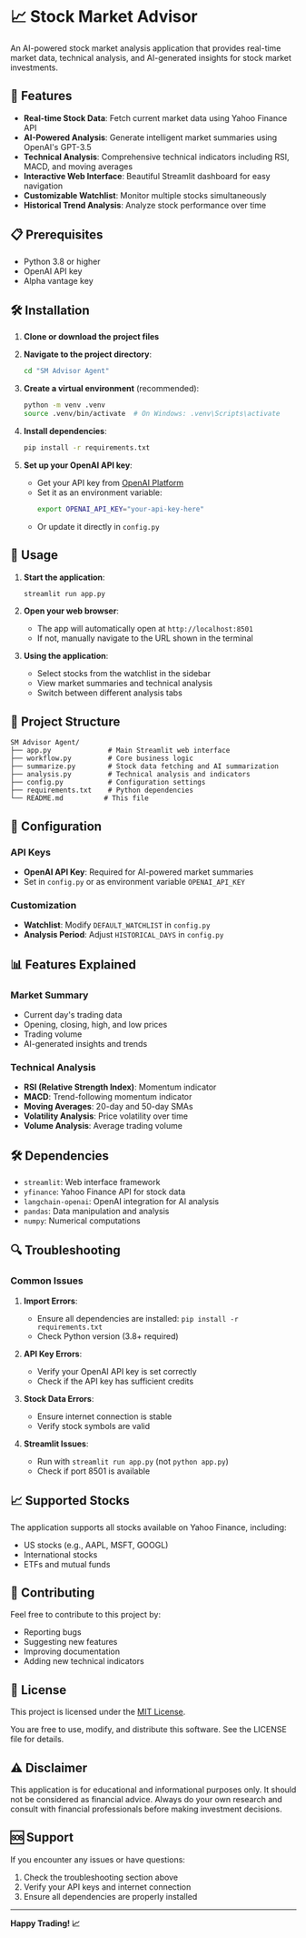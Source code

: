 # 📈 Stock Market Advisor

An AI-powered stock market analysis application that provides real-time market data, technical analysis, and AI-generated insights for stock market investments.

## 🚀 Features

- **Real-time Stock Data**: Fetch current market data using Yahoo Finance API
- **AI-Powered Analysis**: Generate intelligent market summaries using OpenAI's GPT-3.5
- **Technical Analysis**: Comprehensive technical indicators including RSI, MACD, and moving averages
- **Interactive Web Interface**: Beautiful Streamlit dashboard for easy navigation
- **Customizable Watchlist**: Monitor multiple stocks simultaneously
- **Historical Trend Analysis**: Analyze stock performance over time

## 📋 Prerequisites

- Python 3.8 or higher
- OpenAI API key
- Alpha vantage key 

## 🛠️ Installation

1. **Clone or download the project files**

2. **Navigate to the project directory**:
   ```bash
   cd "SM Advisor Agent"
   ```

3. **Create a virtual environment** (recommended):
   ```bash
   python -m venv .venv
   source .venv/bin/activate  # On Windows: .venv\Scripts\activate
   ```

4. **Install dependencies**:
   ```bash
   pip install -r requirements.txt
   ```

5. **Set up your OpenAI API key**:
   - Get your API key from [OpenAI Platform](https://platform.openai.com/api-keys)
   - Set it as an environment variable:
     ```bash
     export OPENAI_API_KEY="your-api-key-here"
     ```
   - Or update it directly in `config.py`

## 🚀 Usage

1. **Start the application**:
   ```bash
   streamlit run app.py
   ```

2. **Open your web browser**:
   - The app will automatically open at `http://localhost:8501`
   - If not, manually navigate to the URL shown in the terminal

3. **Using the application**:
   - Select stocks from the watchlist in the sidebar
   - View market summaries and technical analysis
   - Switch between different analysis tabs

## 📁 Project Structure

```
SM Advisor Agent/
├── app.py              # Main Streamlit web interface
├── workflow.py         # Core business logic
├── summarize.py        # Stock data fetching and AI summarization
├── analysis.py         # Technical analysis and indicators
├── config.py           # Configuration settings
├── requirements.txt    # Python dependencies
└── README.md          # This file
```

## 🔧 Configuration

### API Keys
- **OpenAI API Key**: Required for AI-powered market summaries
- Set in `config.py` or as environment variable `OPENAI_API_KEY`

### Customization
- **Watchlist**: Modify `DEFAULT_WATCHLIST` in `config.py`
- **Analysis Period**: Adjust `HISTORICAL_DAYS` in `config.py`

## 📊 Features Explained

### Market Summary
- Current day's trading data
- Opening, closing, high, and low prices
- Trading volume
- AI-generated insights and trends

### Technical Analysis
- **RSI (Relative Strength Index)**: Momentum indicator
- **MACD**: Trend-following momentum indicator
- **Moving Averages**: 20-day and 50-day SMAs
- **Volatility Analysis**: Price volatility over time
- **Volume Analysis**: Average trading volume

## 🛠️ Dependencies

- `streamlit`: Web interface framework
- `yfinance`: Yahoo Finance API for stock data
- `langchain-openai`: OpenAI integration for AI analysis
- `pandas`: Data manipulation and analysis
- `numpy`: Numerical computations

## 🔍 Troubleshooting

### Common Issues

1. **Import Errors**:
   - Ensure all dependencies are installed: `pip install -r requirements.txt`
   - Check Python version (3.8+ required)

2. **API Key Errors**:
   - Verify your OpenAI API key is set correctly
   - Check if the API key has sufficient credits

3. **Stock Data Errors**:
   - Ensure internet connection is stable
   - Verify stock symbols are valid

4. **Streamlit Issues**:
   - Run with `streamlit run app.py` (not `python app.py`)
   - Check if port 8501 is available

## 📈 Supported Stocks

The application supports all stocks available on Yahoo Finance, including:
- US stocks (e.g., AAPL, MSFT, GOOGL)
- International stocks
- ETFs and mutual funds

## 🤝 Contributing

Feel free to contribute to this project by:
- Reporting bugs
- Suggesting new features
- Improving documentation
- Adding new technical indicators

## 📄 License

This project is licensed under the [MIT License](LICENSE).

You are free to use, modify, and distribute this software. See the LICENSE file for details.

## ⚠️ Disclaimer

This application is for educational and informational purposes only. It should not be considered as financial advice. Always do your own research and consult with financial professionals before making investment decisions.

## 🆘 Support

If you encounter any issues or have questions:
1. Check the troubleshooting section above
2. Verify your API keys and internet connection
3. Ensure all dependencies are properly installed

---

**Happy Trading! 📈** 
